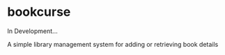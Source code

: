 # bookcurse
In Development...

A simple library management system for adding or retrieving book details
